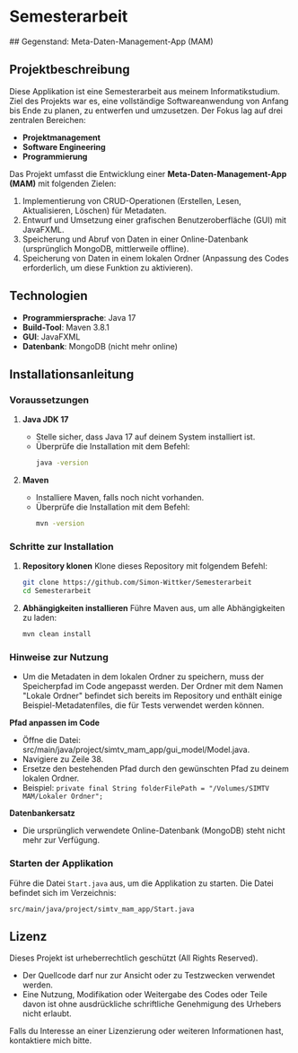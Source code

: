 # Semesterarbeit 

## Gegenstand: Meta-Daten-Management-App (MAM)

## Projektbeschreibung
Diese Applikation ist eine Semesterarbeit aus meinem Informatikstudium. Ziel des Projekts war es, eine vollständige Softwareanwendung von Anfang bis Ende zu planen, zu entwerfen und umzusetzen. Der Fokus lag auf drei zentralen Bereichen:

- **Projektmanagement**
- **Software Engineering**
- **Programmierung**

Das Projekt umfasst die Entwicklung einer **Meta-Daten-Management-App (MAM)** mit folgenden Zielen:

1. Implementierung von CRUD-Operationen (Erstellen, Lesen, Aktualisieren, Löschen) für Metadaten.
2. Entwurf und Umsetzung einer grafischen Benutzeroberfläche (GUI) mit JavaFXML.
3. Speicherung und Abruf von Daten in einer Online-Datenbank (ursprünglich MongoDB, mittlerweile offline).
4. Speicherung von Daten in einem lokalen Ordner (Anpassung des Codes erforderlich, um diese Funktion zu aktivieren).

## Technologien
- **Programmiersprache**: Java 17
- **Build-Tool**: Maven 3.8.1
- **GUI**: JavaFXML
- **Datenbank**: MongoDB (nicht mehr online)

## Installationsanleitung

### Voraussetzungen
1. **Java JDK 17**
   - Stelle sicher, dass Java 17 auf deinem System installiert ist.
   - Überprüfe die Installation mit dem Befehl:
     ```bash
     java -version
     ```

2. **Maven**
   - Installiere Maven, falls noch nicht vorhanden.
   - Überprüfe die Installation mit dem Befehl:
     ```bash
     mvn -version
     ```

### Schritte zur Installation
1. **Repository klonen**
   Klone dieses Repository mit folgendem Befehl:
   ```bash
   git clone https://github.com/Simon-Wittker/Semesterarbeit
   cd Semesterarbeit
   ```

2. **Abhängigkeiten installieren**
   Führe Maven aus, um alle Abhängigkeiten zu laden:
   ```bash
   mvn clean install
   ```

### Hinweise zur Nutzung
- Um die Metadaten in dem lokalen Ordner zu speichern, muss der Speicherpfad im Code angepasst werden. Der Ordner mit dem Namen "Lokale Ordner" befindet sich bereits im Repository und enthält einige Beispiel-Metadatenfiles, die für Tests verwendet werden können.

**Pfad anpassen im Code**
- Öffne die Datei: src/main/java/project/simtv_mam_app/gui_model/Model.java.
- Navigiere zu Zeile 38.
- Ersetze den bestehenden Pfad durch den gewünschten Pfad zu deinem lokalen Ordner.
- Beispiel: ```private final String folderFilePath = "/Volumes/SIMTV MAM/Lokaler Ordner";```

**Datenbankersatz**
- Die ursprünglich verwendete Online-Datenbank (MongoDB) steht nicht mehr zur Verfügung.

### Starten der Applikation
   Führe die Datei `Start.java` aus, um die Applikation zu starten. Die Datei befindet sich im Verzeichnis:
   ```plaintext
   src/main/java/project/simtv_mam_app/Start.java
   ```
## Lizenz

Dieses Projekt ist urheberrechtlich geschützt (All Rights Reserved).

- Der Quellcode darf nur zur Ansicht oder zu Testzwecken verwendet werden.
- Eine Nutzung, Modifikation oder Weitergabe des Codes oder Teile davon ist ohne ausdrückliche schriftliche Genehmigung des Urhebers nicht erlaubt.

Falls du Interesse an einer Lizenzierung oder weiteren Informationen hast, kontaktiere mich bitte.



